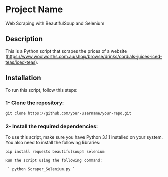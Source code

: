# Project Name
Web Scraping with BeautifulSoup and Selenium
## Description
This is a Python script that scrapes the prices of a website (https://www.woolworths.com.au/shop/browse/drinks/cordials-juices-iced-teas/iced-teas). 
## Installation
To run this script, follow this steps:

### 1- Clone the repository:

`git clone https://github.com/your-username/your-repo.git`

### 2- Install the required dependencies:
To use this script, make sure you have Python 3.1.1 installed on your system. You also need to install the following libraries:

` pip install requests beautifulsoup4 selenium `

```
Run the script using the following command: 

 ` python Scraper_Selenium.py `
 
```


